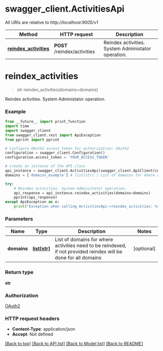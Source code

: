 # swagger_client.ActivitiesApi

All URIs are relative to *http://localhost:9005/v1*

Method | HTTP request | Description
------------- | ------------- | -------------
[**reindex_activities**](ActivitiesApi.md#reindex_activities) | **POST** /reindex/activities | Reindex activities. System Administator operation.


# **reindex_activities**
> str reindex_activities(domains=domains)

Reindex activities. System Administator operation.

### Example
```python
from __future__ import print_function
import time
import swagger_client
from swagger_client.rest import ApiException
from pprint import pprint

# Configure OAuth2 access token for authorization: OAuth2
configuration = swagger_client.Configuration()
configuration.access_token = 'YOUR_ACCESS_TOKEN'

# create an instance of the API class
api_instance = swagger_client.ActivitiesApi(swagger_client.ApiClient(configuration))
domains = ['domains_example'] # list[str] | List of domains for where activities need to be reindexed, if not provided reindex will be done for all domains (optional)

try:
    # Reindex activities. System Administator operation.
    api_response = api_instance.reindex_activities(domains=domains)
    pprint(api_response)
except ApiException as e:
    print("Exception when calling ActivitiesApi->reindex_activities: %s\n" % e)
```

### Parameters

Name | Type | Description  | Notes
------------- | ------------- | ------------- | -------------
 **domains** | [**list[str]**](str.md)| List of domains for where activities need to be reindexed, if not provided reindex will be done for all domains | [optional] 

### Return type

**str**

### Authorization

[OAuth2](../README.md#OAuth2)

### HTTP request headers

 - **Content-Type**: application/json
 - **Accept**: Not defined

[[Back to top]](#) [[Back to API list]](../README.md#documentation-for-api-endpoints) [[Back to Model list]](../README.md#documentation-for-models) [[Back to README]](../README.md)


